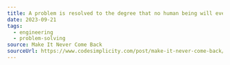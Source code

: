 ```yaml
---
title: A problem is resolved to the degree that no human being will ever have to pay attention to it again.
date: 2023-09-21
tags:
  - engineering
  - problem-solving
source: Make It Never Come Back
sourceUrl: https://www.codesimplicity.com/post/make-it-never-come-back/
---
```

